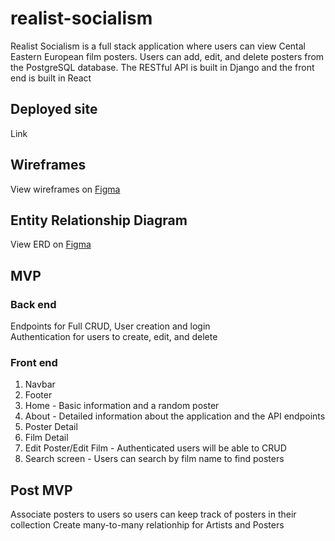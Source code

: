 # realist-socialism

Realist Socialism is a full stack application where users can view Cental Eastern European film posters. Users can add, edit, and delete posters from the PostgreSQL database. The RESTful API is built in Django and the front end is built in React

## Deployed site
Link

## Wireframes

View wireframes on [Figma](https://www.figma.com/file/yOPbj6bTUa2hjAekXZub2u/Untitled?node-id=0%3A1)

## Entity Relationship Diagram

View ERD on [Figma](https://www.figma.com/file/QG1fuUXi2CMw4HKWa5D1ZB/Untitled?node-id=0%3A1)


## MVP
### Back end
Endpoints for Full CRUD, User creation and login<br>
Authentication for users to create, edit, and delete

### Front end
1. Navbar
2. Footer
3. Home - Basic information and a random poster
4. About - Detailed information about the application and the API endpoints
5. Poster Detail
6. Film Detail
7. Edit Poster/Edit Film - Authenticated users will be able to CRUD
8. Search screen - Users can search by film name to find posters


## Post MVP
Associate posters to users so users can keep track of posters in their collection
Create many-to-many relationhip for Artists and Posters



